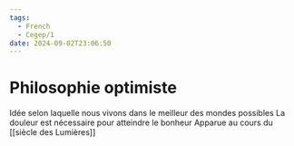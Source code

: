 ```yaml
---
tags:
  - French
  - Cegep/1
date: 2024-09-02T23:06:50
---
```


# Philosophie optimiste

Idée selon laquelle nous vivons dans le meilleur des mondes possibles
La douleur est nécessaire pour atteindre le bonheur
Apparue au cours du [[siècle des Lumières]]
